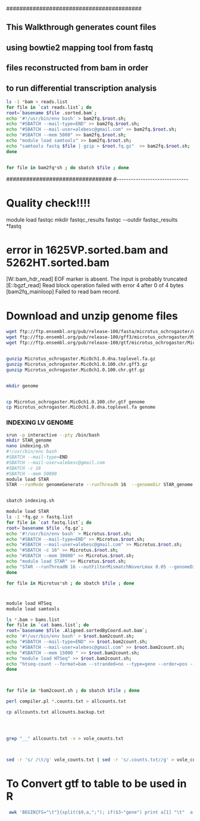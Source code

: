 #########################################
## This Walkthrough generates count files
## using bowtie2 mapping tool from fastq 
## files reconstructed from bam in order
## to run differential transcription analysis




```bash
ls -1 *bam > reads.list
for file in `cat reads.list`; do
root=`basename $file .sorted.bam`;
echo '#!/usr/bin/env bash' > bam2fq.$root.sh;
echo "#SBATCH --mail-type=END" >> bam2fq.$root.sh;
echo "#SBATCH --mail-user=alebesc@gmail.com" >> bam2fq.$root.sh;
echo "#SBATCH --mem 5000" >> bam2fq.$root.sh;
echo "module load samtools" >> bam2fq.$root.sh;
echo "samtools fastq $file | gzip > $root.fq.gz"  >> bam2fq.$root.sh;
done


for file in bam2fq*sh ; do sbatch $file ; done
```

################################
#------------------------------
# Quality check!!!! 

module load fastqc
mkdir fastqc_results
fastqc --outdir fastqc_results *fastq 



# error in 1625VP.sorted.bam and 5262HT.sorted.bam
[W::bam_hdr_read] EOF marker is absent. The input is probably truncated
[E::bgzf_read] Read block operation failed with error 4 after 0 of 4 bytes
[bam2fq_mainloop] Failed to read bam record.




# Download and unzip genome files
```bash
wget ftp://ftp.ensembl.org/pub/release-100/fasta/microtus_ochrogaster/dna/Microtus_ochrogaster.MicOch1.0.dna.toplevel.fa.gz
wget ftp://ftp.ensembl.org/pub/release-100/gff3/microtus_ochrogaster/Microtus_ochrogaster.MicOch1.0.100.chr.gff3.gz
wget ftp://ftp.ensembl.org/pub/release-100/gtf/microtus_ochrogaster/Microtus_ochrogaster.MicOch1.0.100.chr.gtf.gz


gunzip Microtus_ochrogaster.MicOch1.0.dna.toplevel.fa.gz
gunzip Microtus_ochrogaster.MicOch1.0.100.chr.gff3.gz
gunzip Microtus_ochrogaster.MicOch1.0.100.chr.gtf.gz


mkdir genome


cp Microtus_ochrogaster.MicOch1.0.100.chr.gtf genome
cp Microtus_ochrogaster.MicOch1.0.dna.toplevel.fa genome
```


### INDEXING LV GENOME


```bash
srun -p interactive --pty /bin/bash
mkdir STAR_genome
nano indexing.sh
#!/usr/bin/env bash
#SBATCH --mail-type=END
#SBATCH --mail-user=alebesc@gmail.com
#SBATCH -c 16
#SBATCH --mem 50000
module load STAR
STAR --runMode genomeGenerate --runThreadN 16  --genomeDir STAR_genome --genomeFastaFiles Microtus_ochrogaster.MicOch1.0.dna.toplevel.fa --sjdbGTFfile Microtus_ochrogaster.MicOch1.0.100.chr.gtf


sbatch indexing.sh
```



```bash
module load STAR
ls -1 *fq.gz > fastq.list
for file in `cat fastq.list`; do
root=`basename $file .fq.gz`;
echo '#!/usr/bin/env bash' > Microtus.$root.sh;
echo "#SBATCH --mail-type=END" >> Microtus.$root.sh;
echo "#SBATCH --mail-user=alebesc@gmail.com" >> Microtus.$root.sh;
echo "#SBATCH -c 16" >> Microtus.$root.sh;
echo "#SBATCH --mem 30000" >> Microtus.$root.sh;
echo "module load STAR" >> Microtus.$root.sh;
echo "STAR --runThreadN 16 --outFilterMismatchNoverLmax 0.05 --genomeDir /data/wraycompute/alejo/phd2/genome/STAR_genome  --readFilesIn $file --outFilterMultimapNmax 1 --outSAMtype BAM SortedByCoordinate  --readFilesCommand zcat  --twopassMode Basic --outReadsUnmapped Fastx --outFileNamePrefix ${root}." >> Microtus.$root.sh
done

for file in Microtus*sh ; do sbatch $file ; done
```


# 


```bash
module load HTSeq
module load samtools

ls *.bam > bams.list
for file in `cat bams.list`; do
root=`basename $file .Aligned.sortedByCoord.out.bam`;
echo '#!/usr/bin/env bash' > $root.bam2count.sh;
echo "#SBATCH --mail-type=END" >> $root.bam2count.sh;
echo "#SBATCH --mail-user=alebesc@gmail.com" >> $root.bam2count.sh;
echo "#SBATCH --mem 15000 " >> $root.bam2count.sh;
echo "module load HTSeq" >> $root.bam2count.sh;
echo "htseq-count --format=bam --stranded=no --type=gene --order=pos --idattr=gene_id $file Microtus_ochrogaster.MicOch1.0.100.chr.gtf > $root.counts.txt" >> $root.bam2count.sh
done



for file in *bam2count.sh ; do sbatch $file ; done
```



```bash
perl compiler.pl *.counts.txt > allcounts.txt

cp allcounts.txt allcounts.backup.txt




grep "__" allcounts.txt -v > vole_counts.txt



sed -r 's/ /\t/g' vole_counts.txt | sed -r 's/.counts.txt//g' > vole_counts_final.txt

```



# To Convert gtf to table to be used in R


```bash
 awk 'BEGIN{FS="\t"}{split($9,a,";"); if($3~"gene") print a[1] "\t"  a[3]  "\t" $1 ":" $4 "-" $5  }'  Microtus_ochrogaster.MicOch1.0.100.chr.gtf  |  sed 's/gene_id "//' | sed 's/"//g' | awk '{print $1 "\t" $3 "\t" $4 }' | sed -r 's/ensembl/none/g'  > moch_gene_annotations.tab

```
